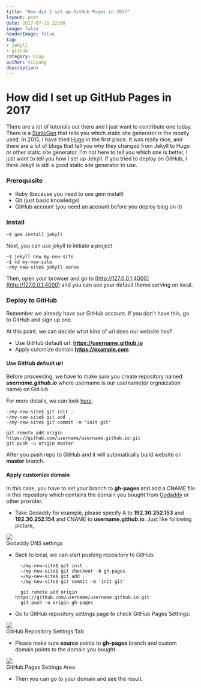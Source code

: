 ```yaml
---
title: "How did I set up GitHub Pages in 2017"
layout: post
date: 2017-07-21 22:00
image: false
headerImage: false
tag:
- jekyll
- github
category: blog
author: vicyang
description: 
---
```




# How did I set up GitHub Pages in 2017

There are a lot of tutorials out there and I just want to contribute one today. There is a [StaticGen](https://www.staticgen.com) that tells you which static site generator is the mostly used. In 2015, I have tried [Hugo](http://gohugo.io/) in the first place. It was really nice, and there are a lot of blogs that tell you why they changed from Jekyll to Hugo or other static site generator. I'm not here to tell you which one is better, I just want to tell you how I set up Jekyll. If you tried to deploy on GitHub, I think Jekyll is still a good static site generator to use.

### Prerequisite

- Ruby (because you need to use gem install)
- Git (just basic knowledge)
- GitHub account (you need an account before you deploy blog on it)

### Install

	~$ gem install jekyll
	
Next, you can use jekyll to initiate a project
	
	~$ jekyll new my-new-site
	~$ cd my-new-site
	~/my-new-site$ jekyll serve

Then, open your browser and go to [http://127.0.0.1:4000](http://127.0.0.1:4000) and you can see your default theme serving on local.

### Deploy to GitHub

Remember we already have our GitHub account. If you don't have this, go to GitHub and sign up one.

At this point, we can decide what kind of url does our website has?

- Use GitHub default url: **https://username.github.io**
- Apply cutomize domain **https://example.com**

#### Use GitHub default url

Before proceeding, we have to make sure you create repository named **<i>username.github.io</i>** where username is our username(or orgnaization name) on GitHub.

For more details, we can look [here](https://pages.github.com).

	~/my-new-site$ git init .
	~/my-new-site$ git add .
	~/my-new-site$ git commit -m 'init git'
	
	git remote add origin https://github.com/username/username.github.io.git
	git push -u origin master

After you push repo to GitHub and it will automatically build website on **master** branch.

#### Apply customize domain

In this case, you have to set your branch to **gh-pages** and add a CNAME file in this repository which contains the domain you bought from [Godaddy](https://godaddy.com) or other provider.

* Take Godaddy for example, please specify A to **192.30.252.153** and **192.30.252.154** and CNAME to **username.github.io**. 
Just like following picture,
<img src="{{site.url}}/assets/images/2017-07-21-how-did-i-set-up-github-pages-in-2017/1.png">
<figcaption class="caption">Godaddy DNS settings</figcaption>


* Back to local, we can start pushing repository to GitHub.
	
		~/my-new-site$ git init .
		~/my-new-site$ git checkout -b gh-pages
		~/my-new-site$ git add .
		~/my-new-site$ git commit -m 'init git'
	
		git remote add origin https://github.com/username/username.github.io.git
		git push -u origin gh-pages


* Go to GitHub repository settings page to check GitHub Pages Settings:
<img  src="{{site.url}}/assets/images/2017-07-21-how-did-i-set-up-github-pages-in-2017/2.png">
<figcaption class="caption">GitHub Repository Settings Tab</figcaption>

* Please make sure **source** points to **gh-pages** branch and custom domain points to the domain you bought.
<img src="{{site.url}}/assets/images/2017-07-21-how-did-i-set-up-github-pages-in-2017/3.png">
<figcaption class="caption">GitHub Pages Settings Area</figcaption>

* Then you can go to your domain and see the result.